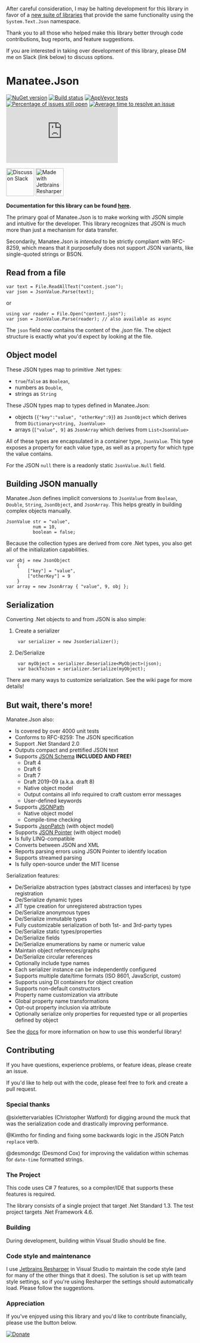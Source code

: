 After careful consideration, I may be halting development for this library in favor of a [new suite of libraries](https://graphqello.com) that provide the same functionality using the `System.Text.Json` namespace.

Thank you to all those who helped make this library better through code contributions, bug reports, and feature suggestions.

If you are interested in taking over development of this library, please DM me on Slack (link below) to discuss options.

# Manatee.Json

[![NuGet version](https://img.shields.io/nuget/v/Manatee.Json.svg?svg=true)](https://www.nuget.org/packages/Manatee.Json/)
[![Build status](https://ci.appveyor.com/api/projects/status/wda5exdfiuic3kg2/branch/master?svg=true)](https://ci.appveyor.com/project/gregsdennis/manatee-json/branch/master)
[![AppVeyor tests](https://img.shields.io/appveyor/tests/gregsdennis/manatee-json?svg=true)](https://ci.appveyor.com/project/gregsdennis/manatee-json/branch/master)
[![Percentage of issues still open](http://isitmaintained.com/badge/open/gregsdennis/Manatee.Json.svg)](http://isitmaintained.com/project/gregsdennis/Manatee.Json "Percentage of issues still open")
[![Average time to resolve an issue](http://isitmaintained.com/badge/resolution/gregsdennis/Manatee.Json.svg)](http://isitmaintained.com/project/gregsdennis/Manatee.Json "Average time to resolve an issue")
![License](https://img.shields.io/github/license/gregsdennis/Manatee.Json)

<a href="https://join.slack.com/t/manateeopensource/shared_invite/enQtMzU4MjgzMjgyNzU3LWZjYzAzYzY3NjY1MjY3ODI0ZGJiZjc3Nzk1MDM5NTNlMjMyOTE0MzMxYWVjMjdiOGU1NDY5OGVhMGQ5YzY4Zjg"><img src="/Resources/Slack_RGB.svg" alt="Discuss on Slack" title="Discuss on Slack" height="75"></a>
<a href="http://www.jetbrains.com/resharper"><img src="/Resources/Resharper.svg" alt="Made with Jetbrains Resharper" title="Made with Jetbrains Resharper" height="75"></a>

**Documentation for this library can be found [here](https://gregsdennis.github.io/Manatee.Json).**

The primary goal of Manatee.Json is to make working with JSON simple and intuitive for the developer.  This library recognizes that JSON is much more than just a mechanism for data transfer.

Secondarily, Manatee.Json is *intended* to be strictly compliant with RFC-8259, which means that it purposefully does not support JSON variants, like single-quoted strings or BSON.

## Read from a file

    var text = File.ReadAllText("content.json");
    var json = JsonValue.Parse(text);

or

    using var reader = File.Open("content.json");
    var json = JsonValue.Parse(reader); // also available as async

The `json` field now contains the content of the *.json* file.  The object structure is exactly what you'd expect by looking at the file.

## Object model

These JSON types map to primitive .Net types:

- `true`/`false` as `Boolean`,
- numbers as `Double`,
- strings as `String`

These JSON types map to types defined in Manatee.Json:

- objects (`{"key":"value", "otherKey":9}`) as `JsonObject` which derives from `Dictionary<string, JsonValue>`
- arrays (`["value", 9]` as `JsonArray` which derives from `List<JsonValue>`

All of these types are encapsulated in a container type, `JsonValue`.  This type exposes a property for each value type, as well as a property for which type the value contains.

For the JSON `null` there is a readonly static `JsonValue.Null` field.

## Building JSON manually

Manatee.Json defines implicit conversions to `JsonValue` from `Boolean`, `Double`, `String`, `JsonObject`, and `JsonArray`.  This helps greatly in building complex objects manually.

    JsonValue str = "value",
              num = 10,
              boolean = false;

Because the collection types are derived from core .Net types, you also get all of the initialization capabilities.

    var obj = new JsonObject
        {
            ["key"] = "value",
            ["otherKey"] = 9
        }
    var array = new JsonArray { "value", 9, obj };

## Serialization

Converting .Net objects to and from JSON is also simple:

1. Create a serializer

        var serializer = new JsonSerializer();

2. De/Serialize

        var myObject = serializer.Deserialize<MyObject>(json);
        var backToJson = serializer.Serialize(myObject);

There are many ways to customize serialization.  See the wiki page for more details!

## But wait, there's more!

Manatee.Json also:

- Is covered by over 4000 unit tests
- Conforms to RFC-8259: The JSON specification
- Support .Net Standard 2.0
- Outputs compact and prettified JSON text
- Supports [JSON Schema](http://json-schema.org/) **INCLUDED AND FREE!**
    - Draft 4
    - Draft 6
    - Draft 7
    - Draft 2019-09 (a.k.a. draft 8)
    - Native object model
    - Output contains all info required to craft custom error messages
    - User-defined keywords
- Supports [JSONPath](http://goessner.net/articles/JsonPath/)
    - Native object model
    - Compile-time checking
- Supports [JsonPatch](http://jsonpatch.com/) (with object model)
- Supports [JSON Pointer](https://tools.ietf.org/html/rfc6901) (with object model)
- Is fully LINQ-compatible
- Converts between JSON and XML
- Reports parsing errors using JSON Pointer to identify location
- Supports streamed parsing
- Is fully open-source under the MIT license

Serialization features:

- De/Serialize abstraction types (abstract classes and interfaces) by type registration
- De/Serialize dynamic types
- JIT type creation for unregistered abstraction types
- De/Serialize anonymous types
- De/Serialize immutable types
- Fully customizable serialization of both 1st- and 3rd-party types
- De/Serialize static types/properties
- De/Serialize fields
- De/Serialize enumerations by name or numeric value
- Maintain object references/graphs
- De/Serialize circular references
- Optionally include type names
- Each serializer instance can be independently configured
- Supports multiple date/time formats (ISO 8601, JavaScript, custom)
- Supports using DI containers for object creation
- Supports non-default constructors
- Property name customization via attribute
- Global property name transformations
- Opt-out property inclusion via attribute
- Optionally serialize only properties for requested type or all properties defined by object

See the [docs](https://gregsdennis.github.io/Manatee.Json) for more information on how to use this wonderful library!

## Contributing

If you have questions, experience problems, or feature ideas, please create an issue.

If you'd like to help out with the code, please feel free to fork and create a pull request.

### Special thanks

@sixlettervariables (Christopher Watford) for digging around the muck that was the serialization code and drastically improving performance.

@Kimtho for finding and fixing some backwards logic in the JSON Patch `replace` verb.

@desmondgc (Desmond Cox) for improving the validation within schemas for `date-time` formatted strings.

### The Project

This code uses C# 7 features, so a compiler/IDE that supports these features is required.

The library consists of a single project that target .Net Standard 1.3.  The test project targets .Net Framework 4.6.

### Building

During development, building within Visual Studio should be fine.

### Code style and maintenance

I use [Jetbrains Resharper](https://www.jetbrains.com/resharper/) in Visual Studio to maintain the code style (and for many of the other things that it does).  The solution is set up with team style settings, so if you're using Resharper the settings should automatically load.  Please follow the suggestions.

### Appreciation

If you've enjoyed using this library and you'd like to contribute financially, please use the button below.

[![Donate](https://i.imgur.com/Fkk2ET1.png)](https://ko-fi.com/gregsdennis)
